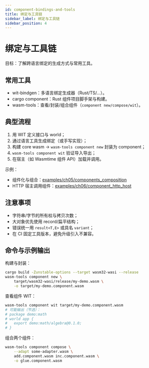 ```yaml
---
id: component-bindings-and-tools
title: 绑定与工具链
sidebar_label: 绑定与工具链
sidebar_position: 4
---
```


# 绑定与工具链

目标：了解跨语言绑定的生成方式与常用工具。

## 常用工具
- wit-bindgen：多语言绑定生成器（Rust/TS/…）。
- cargo component：Rust 组件项目脚手架与构建。
- wasm-tools：查看/封装/组合组件（`component new/compose/wit`）。

## 典型流程
1) 用 WIT 定义接口与 world；
2) 通过语言工具生成绑定（或手写实现）；
3) 构建 core wasm → `wasm-tools component new` 封装为 component；
4) `wasm-tools component wit` 验证导入导出；
5) 在宿主（如 Wasmtime 组件 API）加载并调用。

示例：
- 组件化与组合：[examples/ch05/components_composition](https://github.com/Thneoly/beyond-wasm/tree/main/examples/ch05/components_composition)
- HTTP 宿主调用组件：[examples/ch06/component_http_host](https://github.com/Thneoly/beyond-wasm/tree/main/examples/ch06/component_http_host)

## 注意事项
- 字符串/字节的所有权与拷贝次数；
- 大对象优先使用 record/扁平结构；
- 错误统一用 `result<T,E>` 或具名 `variant`；
- 在 CI 固定工具版本，避免升级引入不兼容。

## 命令与示例输出

构建与封装：

```bash
cargo build -Zunstable-options --target wasm32-wasi --release
wasm-tools component new \
	target/wasm32-wasi/release/my-demo.wasm \
	-o target/my-demo.component.wasm
```

查看组件 WIT：

```bash
wasm-tools component wit target/my-demo.component.wasm
# 可能输出（节选）：
# package demo:math
# world app {
#   export demo:math/algebra@0.1.0;
# }
```

组合两个组件：

```bash
wasm-tools component compose \
	--adapt some-adapter.wasm \
	add.component.wasm inc.component.wasm \
	-o glue.component.wasm
```
